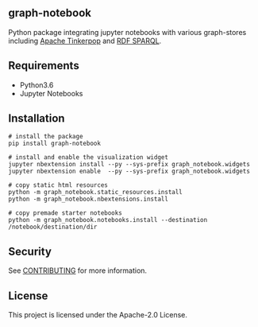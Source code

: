 ## graph-notebook

Python package integrating jupyter notebooks with various graph-stores including
[Apache Tinkerpop](https://tinkerpop.apache.org/) and [RDF SPARQL](https://www.w3.org/TR/rdf-sparql-query/).

## Requirements
- Python3.6
- Jupyter Notebooks

## Installation

```
# install the package
pip install graph-notebook

# install and enable the visualization widget
jupyter nbextension install --py --sys-prefix graph_notebook.widgets
jupyter nbextension enable  --py --sys-prefix graph_notebook.widgets

# copy static html resources
python -m graph_notebook.static_resources.install
python -m graph_notebook.nbextensions.install

# copy premade starter notebooks
python -m graph_notebook.notebooks.install --destination /notebook/destination/dir  
```

## Security

See [CONTRIBUTING](CONTRIBUTING.md#security-issue-notifications) for more information.

## License

This project is licensed under the Apache-2.0 License.

